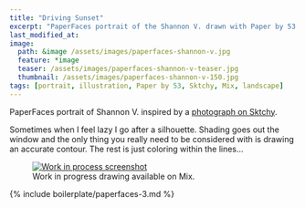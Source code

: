 ```yaml
---
title: "Driving Sunset"
excerpt: "PaperFaces portrait of the Shannon V. drawn with Paper by 53 on an iPad."
last_modified_at: 
image: 
  path: &image /assets/images/paperfaces-shannon-v.jpg 
  feature: *image
  teaser: /assets/images/paperfaces-shannon-v-teaser.jpg
  thumbnail: /assets/images/paperfaces-shannon-v-150.jpg
tags: [portrait, illustration, Paper by 53, Sktchy, Mix, landscape]
---
```


PaperFaces portrait of Shannon V. inspired by a [photograph on Sktchy](http://sktchy.com/tQUwNH).

Sometimes when I feel lazy I go after a silhouette. Shading goes out the window and the only thing you really need to be considered with is drawing an accurate contour. The rest is just coloring within the lines...

<figure >
  <a href="https://mix.fiftythree.com/11098-Michael-Rose/2575904"><img src="{{ site.url }}/assets/images/paperfaces-shannon-v-process-1-900.jpg" alt="Work in process screenshot"></a>
  <figcaption>Work in progress drawing available on Mix.</figcaption>
</figure>

{% include boilerplate/paperfaces-3.md %}
